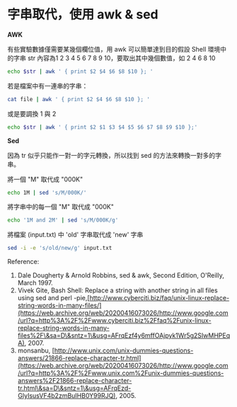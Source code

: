 # 字串取代，使用 awk & sed

**AWK**

有些實驗數據僅需要某幾個欄位值，用 awk 可以簡單達到目的假設 Shell 環境中的字串 str 內容為1 2 3 4 5 6 7 8 9 10，要取出其中幾個數值，如 2 4 6 8 10

```bash
echo $str | awk ' { print $2 $4 $6 $8 $10 }; '
```

若是檔案中有一連串的字串：

```bash
cat file | awk ' { print $2 $4 $6 $8 $10 }; '
```

或是要調換 1 與 2

```bash
echo $str | awk ' { print $2 $1 $3 $4 $5 $6 $7 $8 $9 $10 };'
```

**Sed**

因為 tr 似乎只能作一對一的字元轉換，所以找到 sed 的方法來轉換一對多的字串。

將一個 "M" 取代成 "000K"

```bash
echo 1M | sed 's/M/000K/'
```

將字串中的每一個 "M" 取代成 "000K"

```bash
echo '1M and 2M' | sed 's/M/000K/g'
```

將檔案 (input.txt) 中 'old' 字串取代成 'new' 字串

```bash
sed -i -e 's/old/new/g' input.txt
```

Reference:

1. Dale Dougherty & Arnold Robbins, sed & awk, Second Edition, O'Reilly, March 1997.
2. Vivek Gite, Bash Shell: Replace a string with another string in all files using sed and perl -pie,[http://www.cyberciti.biz/faq/unix-linux-replace-string-words-in-many-files/](https://web.archive.org/web/20200416073026/http://www.google.com/url?q=http%3A%2F%2Fwww.cyberciti.biz%2Ffaq%2Funix-linux-replace-string-words-in-many-files%2F\&sa=D\&sntz=1\&usg=AFrqEzf4y6mffOAjpyk1Wr5g2SIwMHPEqA), 2007.
3. monsanbu, [http://www.unix.com/unix-dummies-questions-answers/21866-replace-character-tr.html](https://web.archive.org/web/20200416073026/http://www.google.com/url?q=http%3A%2F%2Fwww.unix.com%2Funix-dummies-questions-answers%2F21866-replace-character-tr.html\&sa=D\&sntz=1\&usg=AFrqEzd-GlyIsusVF4b2zmBuIHB0Y99RJQ), 2005.
